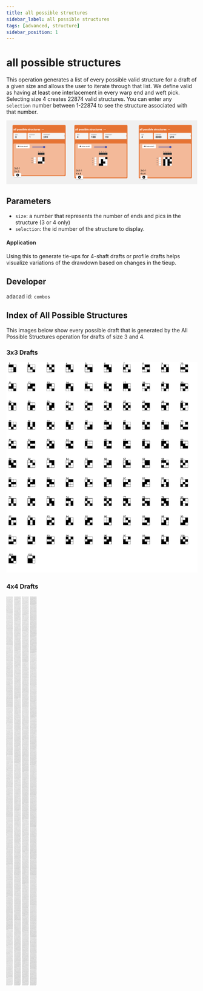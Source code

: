 ```yaml
---
title: all possible structures
sidebar_label: all possible structures
tags: [advanced, structure]
sidebar_position: 1
---
```

# all possible structures
This operation generates a list of every possible valid structure for a draft of a given size and allows the user to iterate through that list. We define valid as having at least one interlacement in every warp end and weft pick. Selecting size 4 creates 22874 valid structures. You can enter any `selection` number between 1-22874 to see the structure associated with that number. 

![file](./img/combos.png)


## Parameters
- `size`: a number that represents the number of ends and pics in the structure (3 or 4 only)
- `selection`: the id number of the structure to display. 



#### Application
Using this to generate tie-ups for 4-shaft drafts or profile drafts helps visualize variations of the drawdown based on changes in the tieup. 


## Developer
adacad id: `combos`

## Index of All Possible Structures
This images below show every possible draft that is generated by the All Possible Structures operation for drafts of size 3 and 4.


###  3x3 Drafts
![file](./img/allvalid_3x3_drafts_0.jpg)


### 4x4 Drafts
![file](./img/allvalid_4x4_drafts_0.jpg)
![file](./img/allvalid_4x4_drafts_1.jpg)
![file](./img/allvalid_4x4_drafts_2.jpg)
![file](./img/allvalid_4x4_drafts_3.jpg)